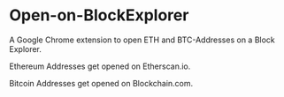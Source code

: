# Open-on-BlockExplorer
A Google Chrome extension to open ETH and BTC-Addresses on a Block Explorer.

Ethereum Addresses get opened on Etherscan.io.

Bitcoin Addresses get opened on Blockchain.com.
